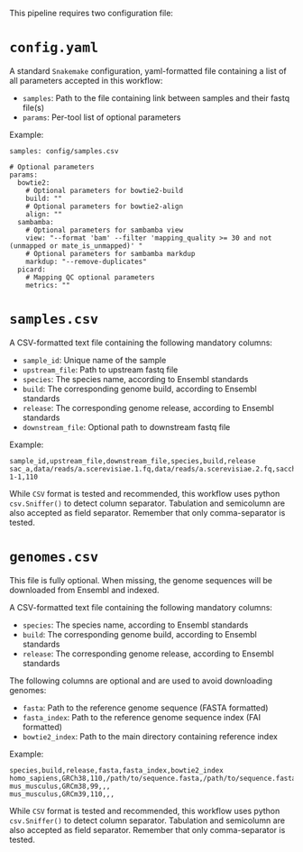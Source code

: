 This pipeline requires two configuration file:

# `config.yaml`

A standard `Snakemake` configuration, yaml-formatted file containing a list of
all parameters accepted in this workflow:

* `samples`: Path to the file containing link between samples and their fastq file(s)
* `params`: Per-tool list of optional parameters

Example:

```
samples: config/samples.csv

# Optional parameters
params:
  bowtie2:
    # Optional parameters for bowtie2-build
    build: ""
    # Optional parameters for bowtie2-align
    align: ""
  sambamba:
    # Optional parameters for sambamba view
    view: "--format 'bam' --filter 'mapping_quality >= 30 and not (unmapped or mate_is_unmapped)' "
    # Optional parameters for sambamba markdup
    markdup: "--remove-duplicates"
  picard:
    # Mapping QC optional parameters
    metrics: ""
```

# `samples.csv`

A CSV-formatted text file containing the following mandatory columns:

* `sample_id`: Unique name of the sample
* `upstream_file`: Path to upstream fastq file
* `species`: The species name, according to Ensembl standards
* `build`: The corresponding genome build, according to Ensembl standards
* `release`: The corresponding genome release, according to Ensembl standards
* `downstream_file`: Optional path to downstream fastq file

Example:

```
sample_id,upstream_file,downstream_file,species,build,release
sac_a,data/reads/a.scerevisiae.1.fq,data/reads/a.scerevisiae.2.fq,saccharomyces_cerevisiae,R64-1-1,110
```

While `CSV` format is tested and recommended, this workflow uses python
`csv.Sniffer()` to detect column separator. Tabulation and semicolumn are
also accepted as field separator. Remember that only comma-separator is
tested.

# `genomes.csv`

This file is fully optional. When missing, the genome sequences
will be downloaded from Ensembl and indexed.

A CSV-formatted text file containing the following mandatory columns:

* `species`: The species name, according to Ensembl standards
* `build`: The corresponding genome build, according to Ensembl standards
* `release`: The corresponding genome release, according to Ensembl standards

The following columns are optional and are used to avoid downloading genomes:

* `fasta`: Path to the reference genome sequence (FASTA formatted)
* `fasta_index`: Path to the reference genome sequence index (FAI formatted)
* `bowtie2_index`: Path to the main directory containing reference index

Example:

```
species,build,release,fasta,fasta_index,bowtie2_index
homo_sapiens,GRCh38,110,/path/to/sequence.fasta,/path/to/sequence.fasta.fai,/path/to/bowtie2_sequence/
mus_musculus,GRCm38,99,,,
mus_musculus,GRCm39,110,,,
```

While `CSV` format is tested and recommended, this workflow uses python
`csv.Sniffer()` to detect column separator. Tabulation and semicolumn are
also accepted as field separator. Remember that only comma-separator is
tested.